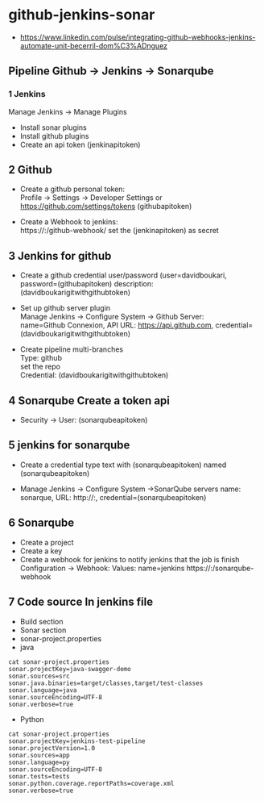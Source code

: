 # github-jenkins-sonar

* https://www.linkedin.com/pulse/integrating-github-webhooks-jenkins-automate-unit-becerril-dom%C3%ADnguez

## Pipeline Github -> Jenkins -> Sonarqube

### 1 Jenkins
Manage Jenkins -> Manage Plugins
* Install sonar plugins
* Install github plugins
* Create an api token (jenkinapitoken)

## 2 Github
* Create a github personal token:  
  Profile -> Settings -> Developer Settings or https://github.com/settings/tokens  (githubapitoken)  

* Create a Webhook to jenkins:  
  https://<jenkinsexternalip>:<port>/github-webhook/ set the (jenkinapitoken) as secret

## 3 Jenkins for github
* Create a github credential 
  user/password (user=davidboukari, password=(githubapitoken)  description: (davidboukarigitwithgithubtoken)
  
* Set up github server plugin  
  Manage Jenkins -> Configure System -> Github Server:  
  name=Github Connexion, API URL: https://api.github.com, credential=(davidboukarigitwithgithubtoken)
  
* Create pipeline multi-branches  
  Type: github  
  set the repo  
  Credential: (davidboukarigitwithgithubtoken)

## 4 Sonarqube Create a token api
* Security -> User:  (sonarqubeapitoken)
  
## 5 jenkins for sonarqube
* Create a credential type text with (sonarqubeapitoken) named (sonarqubeapitoken)  
  
* Manage Jenkins -> Configure System ->SonarQube servers
  name: sonarque, URL: http://<ipsonar>:<port>, credential=(sonarqubeapitoken)
  

## 6 Sonarqube
* Create a project
* Create a key
* Create a webhook for jenkins to notify jenkins that the job is finish
  Configuration -> Webhook: 
  Values: name=jenkins	https://<jenkinsexternalip>:<port>/sonarqube-webhook
  
## 7 Code source In jenkins file
* Build section
* Sonar section
* sonar-project.properties 
* java
```
cat sonar-project.properties
sonar.projectKey=java-swagger-demo
sonar.sources=src
sonar.java.binaries=target/classes,target/test-classes
sonar.language=java
sonar.sourceEncoding=UTF-8
sonar.verbose=true
```

* Python
```
cat sonar-project.properties
sonar.projectKey=jenkins-test-pipeline
sonar.projectVersion=1.0
sonar.sources=app
sonar.language=py
sonar.sourceEncoding=UTF-8
sonar.tests=tests
sonar.python.coverage.reportPaths=coverage.xml
sonar.verbose=true
```








